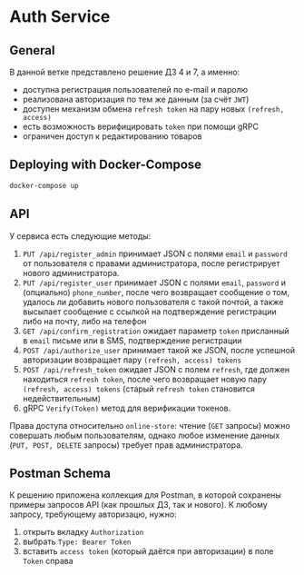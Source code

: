 # Auth Service

## General

В данной ветке представлено решение ДЗ 4 и 7, а именно:
* доступна регистрация пользователей по e-mail и паролю
* реализована авторизация по тем же данным (за счёт `JWT`)
* доступен механизм обмена `refresh token` на пару новых `(refresh, access)`
* есть возможность верифицировать `token` при помощи gRPC
* ограничен доступ к редактированию товаров

## Deploying with Docker-Compose
```bash
docker-compose up
```

## API

У сервиса есть следующие методы:
1. `PUT /api/register_admin` принимает JSON c полями `email` и `password` от пользователя с правами администратора,
после регистрирует нового администратора.
2. `PUT /api/register_user` принимает JSON с полями `email`, `password` и (опциально) `phone_number`, 
после чего возвращает сообщение о том, удалось ли добавить нового пользователя с такой почтой, 
а также высылает сообщение с ссылкой на подтверждение регистрации либо на почту, либо на телефон
3. `GET /api/confirm_registration` ожидает параметр `token` присланный в `email` письме или в SMS, подтверждение регистрации
4. `POST /api/authorize_user` принимает такой же JSON, 
 после успешной авторизации возвращает пару `(refresh, access) tokens`
5. `POST /api/refresh_token` ожидает JSON с полем `refresh`, где должен находиться `refresh token`, 
после чего возвращает новую пару `(refresh, access) tokens` (старый `refresh token` становится недействительным)
6. gRPC `Verify(Token)` метод для верификации токенов.

Права доступа относительно `online-store`: чтение (`GET` запросы) можно совершать любым пользователям,
однако любое изменение данных (`PUT, POST, DELETE` запросы) требует прав администратора.


## Postman Schema 

К решению приложена коллекция для Postman, в которой сохранены примеры запросов API (как прошлых ДЗ, так и нового).
К любому запросу, требующему авторизацю, нужно:
1. открыть вкладку `Authorization`
2. выбрать `Type: Bearer Token`
3. вставить `access token` (который даётся при авторизации) в поле `Token` справа 
